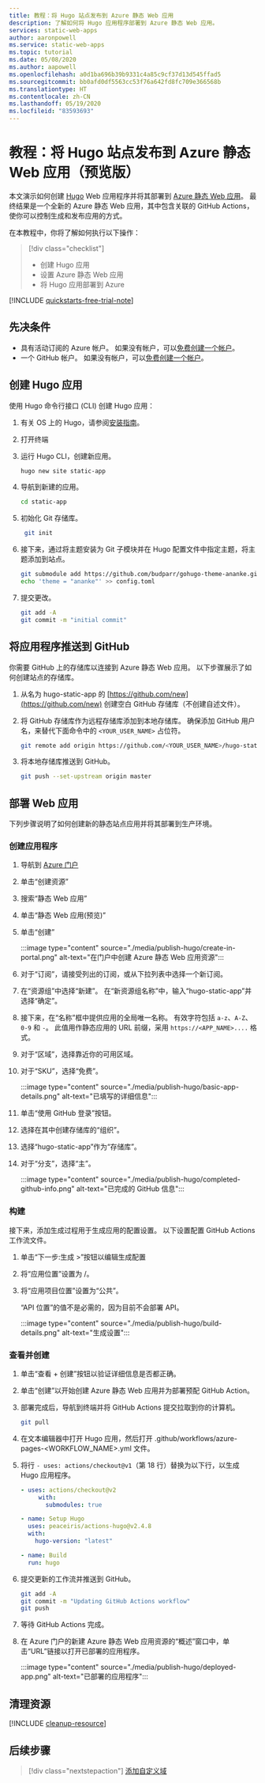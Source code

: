 ```yaml
---
title: 教程：将 Hugo 站点发布到 Azure 静态 Web 应用
description: 了解如何将 Hugo 应用程序部署到 Azure 静态 Web 应用。
services: static-web-apps
author: aaronpowell
ms.service: static-web-apps
ms.topic: tutorial
ms.date: 05/08/2020
ms.author: aapowell
ms.openlocfilehash: a0d1ba696b39b9331c4a85c9cf37d13d545ffad5
ms.sourcegitcommit: bb0afd0df5563cc53f76a642fd8fc709e366568b
ms.translationtype: HT
ms.contentlocale: zh-CN
ms.lasthandoff: 05/19/2020
ms.locfileid: "83593693"
---
```

# <a name="tutorial-publish-a-hugo-site-to-azure-static-web-apps-preview"></a>教程：将 Hugo 站点发布到 Azure 静态 Web 应用（预览版）

本文演示如何创建 [Hugo](https://gohugo.io/) Web 应用程序并将其部署到 [Azure 静态 Web 应用](overview.md)。 最终结果是一个全新的 Azure 静态 Web 应用，其中包含关联的 GitHub Actions，使你可以控制生成和发布应用的方式。

在本教程中，你将了解如何执行以下操作：

> [!div class="checklist"]
>
> - 创建 Hugo 应用
> - 设置 Azure 静态 Web 应用
> - 将 Hugo 应用部署到 Azure

[!INCLUDE [quickstarts-free-trial-note](../../includes/quickstarts-free-trial-note.md)]

## <a name="prerequisites"></a>先决条件

- 具有活动订阅的 Azure 帐户。 如果没有帐户，可以[免费创建一个帐户](https://azure.microsoft.com/free/)。
- 一个 GitHub 帐户。 如果没有帐户，可以[免费创建一个帐户](https://github.com/join)。

## <a name="create-a-hugo-app"></a>创建 Hugo 应用

使用 Hugo 命令行接口 (CLI) 创建 Hugo 应用：

1. 有关 OS 上的 Hugo，请参阅[安装指南](https://gohugo.io/getting-started/installing/)。

1. 打开终端

1. 运行 Hugo CLI，创建新应用。

   ```bash
   hugo new site static-app
   ```

1. 导航到新建的应用。

   ```bash
   cd static-app
   ```

1. 初始化 Git 存储库。

   ```bash
    git init
   ```

1. 接下来，通过将主题安装为 Git 子模块并在 Hugo 配置文件中指定主题，将主题添加到站点。

   ```bash
   git submodule add https://github.com/budparr/gohugo-theme-ananke.git themes/ananke
   echo 'theme = "ananke"' >> config.toml
   ```

1. 提交更改。

   ```bash
   git add -A
   git commit -m "initial commit"
   ```

## <a name="push-your-application-to-github"></a>将应用程序推送到 GitHub

你需要 GitHub 上的存储库以连接到 Azure 静态 Web 应用。 以下步骤展示了如何创建站点的存储库。

1. 从名为 hugo-static-app 的 [https://github.com/new](https://github.com/new) 创建空白 GitHub 存储库（不创建自述文件）。

1. 将 GitHub 存储库作为远程存储库添加到本地存储库。 确保添加 GitHub 用户名，来替代下面命令中的 `<YOUR_USER_NAME>` 占位符。

   ```bash
   git remote add origin https://github.com/<YOUR_USER_NAME>/hugo-static-app
   ```

1. 将本地存储库推送到 GitHub。

   ```bash
   git push --set-upstream origin master
   ```

## <a name="deploy-your-web-app"></a>部署 Web 应用

下列步骤说明了如何创建新的静态站点应用并将其部署到生产环境。

### <a name="create-the-application"></a>创建应用程序

1. 导航到 [Azure 门户](https://portal.azure.com)
1. 单击“创建资源”
1. 搜索“静态 Web 应用”
1. 单击“静态 Web 应用(预览)”
1. 单击“创建” 

   :::image type="content" source="./media/publish-hugo/create-in-portal.png" alt-text="在门户中创建 Azure 静态 Web 应用资源":::

1. 对于“订阅”，请接受列出的订阅，或从下拉列表中选择一个新订阅。

1. 在“资源组”中选择“新建”。 在“新资源组名称”中，输入“hugo-static-app”并选择“确定”。

1. 接下来，在“名称”框中提供应用的全局唯一名称。 有效字符包括 `a-z`、`A-Z`、`0-9` 和 `-`。 此值用作静态应用的 URL 前缀，采用 `https://<APP_NAME>....` 格式。

1. 对于“区域”，选择靠近你的可用区域。

1. 对于“SKU”，选择“免费”。

   :::image type="content" source="./media/publish-hugo/basic-app-details.png" alt-text="已填写的详细信息":::

1. 单击“使用 GitHub 登录”按钮。

1. 选择在其中创建存储库的“组织”。

1. 选择“hugo-static-app”作为“存储库”。

1. 对于“分支”，选择“主”。

   :::image type="content" source="./media/publish-hugo/completed-github-info.png" alt-text="已完成的 GitHub 信息":::

### <a name="build"></a>构建

接下来，添加生成过程用于生成应用的配置设置。 以下设置配置 GitHub Actions 工作流文件。

1. 单击“下一步:生成 >”按钮以编辑生成配置

1. 将“应用位置”设置为 /。

1. 将“应用项目位置”设置为“公共”。

   “API 位置”的值不是必需的，因为目前不会部署 API。

   :::image type="content" source="./media/publish-hugo/build-details.png" alt-text="生成设置":::

### <a name="review-and-create"></a>查看并创建

1. 单击“查看 + 创建”按钮以验证详细信息是否都正确。

1. 单击“创建”以开始创建 Azure 静态 Web 应用并为部署预配 GitHub Action。

1. 部署完成后，导航到终端并将 GitHub Actions 提交拉取到你的计算机。

   ```bash
   git pull
   ```

1. 在文本编辑器中打开 Hugo 应用，然后打开 .github/workflows/azure-pages-<WORKFLOW_NAME>.yml 文件。

1. 将行 `- uses: actions/checkout@v1`（第 18 行）替换为以下行，以生成 Hugo 应用程序。

   ```yml
   - uses: actions/checkout@v2
        with:
          submodules: true

   - name: Setup Hugo
     uses: peaceiris/actions-hugo@v2.4.8
     with:
       hugo-version: "latest"

   - name: Build
     run: hugo
   ```

1. 提交更新的工作流并推送到 GitHub。

   ```bash
   git add -A
   git commit -m "Updating GitHub Actions workflow"
   git push
   ```

1. 等待 GitHub Actions 完成。

1. 在 Azure 门户的新建 Azure 静态 Web 应用资源的“概述”窗口中，单击“URL”链接以打开已部署的应用程序。

   :::image type="content" source="./media/publish-hugo/deployed-app.png" alt-text="已部署的应用程序":::

## <a name="clean-up-resources"></a>清理资源

[!INCLUDE [cleanup-resource](../../includes/static-web-apps-cleanup-resource.md)]

## <a name="next-steps"></a>后续步骤

> [!div class="nextstepaction"]
> [添加自定义域](custom-domain.md)
